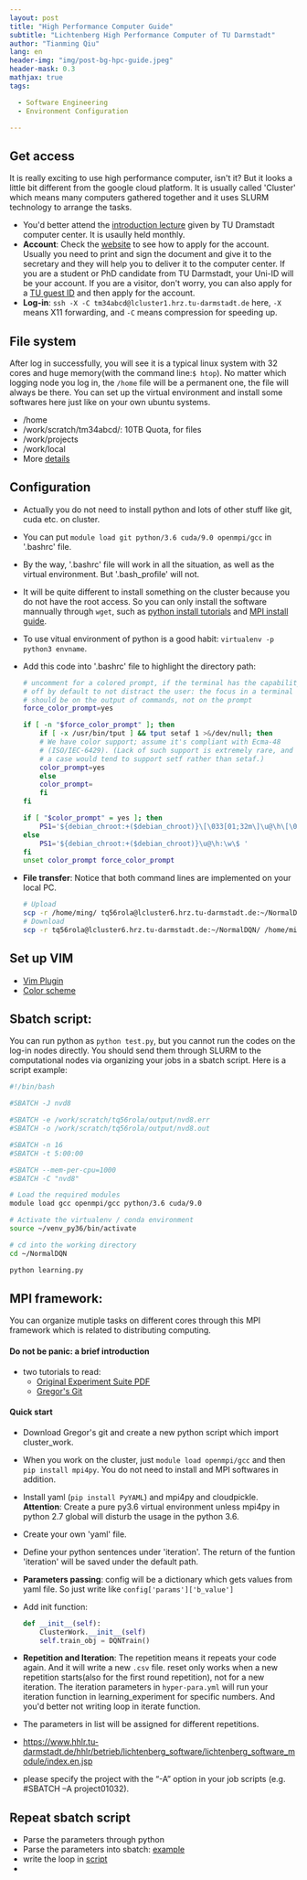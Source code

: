 ```yaml
---
layout: post
title: "High Performance Computer Guide"
subtitle: "Lichtenberg High Performance Computer of TU Darmstadt"
author: "Tianming Qiu"
lang: en
header-img: "img/post-bg-hpc-guide.jpeg"
header-mask: 0.3
mathjax: true
tags:

  - Software Engineering
  - Environment Configuration

---
```

## Get access
It is really exciting to use high performance computer, isn't it? But it looks a little bit different from the google cloud platform. It is usually called 'Cluster' which means many computers gathered together and it uses SLURM technology to arrange the tasks.
- You'd better attend the [introduction lecture](https://www.hhlr.tu-darmstadt.de/hhlr/startseite_news_details_hhlr_58432.en.jsp) given by TU Dramstadt computer center. It is usaully held monthly.
- **Account**: Check the [website](https://www.hhlr.tu-darmstadt.de/hhlr/zugang/nutzungsantrag/nutzungsrantrag.en.jsp) to see how to apply for the account. Usually you need to print and sign the document and give it to the secretary and they will help you to deliver it to the computer center. If you are a student or PhD candidate from TU Darmstadt, your Uni-ID will be your account. If you are a visitor, don't worry, you can also apply for a [TU guest ID](https://www.hrz.tu-darmstadt.de/id/tuid/index.en.jsp) and then apply for the account. 
- **Log-in**: `ssh -X -C tm34abcd@lcluster1.hrz.tu-darmstadt.de` here, `-X` means X11 forwarding, and `-C` means compression for speeding up.

## File system
After log in successfully, you will see it is a typical linux system with 32 cores and huge memory(with the command line:`$ htop`). No matter which logging node you log in, the `/home` file will be a permanent one, the file will always be there. You can set up the virtual environment and install some softwares here just like on your own ubuntu systems. 
- /home
- /work/scratch/tm34abcd/: 10TB Quota, for files
- /work/projects
- /work/local
- More [details](https://www.hhlr.tu-darmstadt.de/hhlr/arbeit_auf_dem_cluster/dateisysteme_lichtenbergrechner_2/index.en.jsp)

## Configuration
- Actually you do not need to install python and lots of other stuff like git, cuda etc. on cluster.
- You can put `module load git python/3.6 cuda/9.0 openmpi/gcc` in '.bashrc' file.
- By the way, '.bashrc' file will work in all the situation, as well as the virtual environment. But '.bash_profile' will not.
- It will be quite different to install something on the cluster because you do not have the root access. So you can only install the software mannually through `wget`, such as [python install tutorials](https://www.godaddy.com/garage/how-to-install-and-configure-python-on-a-hosted-server/) and [MPI install guide](http://lsi.ugr.es/jmantas/pdp/ayuda/datos/instalaciones/Install_OpenMPI_en.pdf).
- To use vitual environment of python is a good habit: `virtualenv -p python3 envname`.
- Add this code into '.bashrc' file to highlight the directory path:
  ```sh
  # uncomment for a colored prompt, if the terminal has the capability; turned
  # off by default to not distract the user: the focus in a terminal window
  # should be on the output of commands, not on the prompt
  force_color_prompt=yes

  if [ -n "$force_color_prompt" ]; then
      if [ -x /usr/bin/tput ] && tput setaf 1 >&/dev/null; then
	  # We have color support; assume it's compliant with Ecma-48
	  # (ISO/IEC-6429). (Lack of such support is extremely rare, and such
	  # a case would tend to support setf rather than setaf.)
	  color_prompt=yes
      else
	  color_prompt=
      fi
  fi

  if [ "$color_prompt" = yes ]; then
      PS1='${debian_chroot:+($debian_chroot)}\[\033[01;32m\]\u@\h\[\033[00m\]:\[\033[01;34m\]\w\[\033[00m\]\$ '
  else
      PS1='${debian_chroot:+($debian_chroot)}\u@\h:\w\$ '
  fi
  unset color_prompt force_color_prompt
  ```
- **File transfer**: Notice that both command lines are implemented on your local PC.

  ```sh
  # Upload
  scp -r /home/ming/ tq56rola@lcluster6.hrz.tu-darmstadt.de:~/NormalDQN/
  # Download
  scp -r tq56rola@lcluster6.hrz.tu-darmstadt.de:~/NormalDQN/ /home/ming/
  ```

## Set up VIM
- [Vim Plugin](https://www.jianshu.com/p/f0513d18742a)
- [Color scheme](https://github.com/morhetz/gruvbox/wiki/Terminal-specific)

## Sbatch script:
You can run python as `python test.py`, but you cannot run the codes on the log-in nodes directly. You should send them through SLURM to the computational nodes via organizing your jobs in a sbatch script. Here is a script example:

```sh
#!/bin/bash

#SBATCH -J nvd8

#SBATCH -e /work/scratch/tq56rola/output/nvd8.err
#SBATCH -o /work/scratch/tq56rola/output/nvd8.out

#SBATCH -n 16
#SBATCH -t 5:00:00

#SBATCH --mem-per-cpu=1000
#SBATCH -C "nvd8"

# Load the required modules
module load gcc openmpi/gcc python/3.6 cuda/9.0

# Activate the virtualenv / conda environment
source ~/venv_py36/bin/activate

# cd into the working directory
cd ~/NormalDQN

python learning.py
```

## MPI framework:
You can organize mutiple tasks on different cores through this MPI framework which is related to distributing computing.
#### Do not be panic: a brief introduction
- two tutorials to read:
  - [Original Experiment Suite PDF](https://github.com/rueckstiess/expsuite/blob/master/documentation.pdf)
  - [Gregor's Git](https://github.com/gregorgebhardt/cluster_work)

#### Quick start
- Download Gregor's git and create a new python script which import cluster_work.

- When you work on the cluster, just `module load openmpi/gcc` and then `pip install mpi4py`. You do not need to install and MPI softwares in addition.

- Install yaml (`pip install PyYAML`) and mpi4py and cloudpickle. **Attention**: Create a pure py3.6 virtual  environment unless mpi4py in python 2.7 global will disturb the usage in the python 3.6. 

- Create your own 'yaml' file.

- Define your python sentences under 'iteration'. The return of the funtion 'iteration' will be saved under the default path.

- **Parameters passing**: config will be a dictionary which gets values from yaml file. So just write like `config['params']['b_value']`

- Add init function:
  ```python
  def __init__(self):
      ClusterWork.__init__(self)
      self.train_obj = DQNTrain()
  ```

- **Repetition and Iteration**: The repetition means it repeats your code again. And it will write a new `.csv` file. reset only works when a new repetition starts(also for the first round repetition),  not for a new iteration. The iteration parameters in `hyper-para.yml` will run your iteration function in learning_experiment for specific numbers. And you'd  better not writing loop in iterate function.

- The parameters in list will be assigned for different repetitions.

- <https://www.hhlr.tu-darmstadt.de/hhlr/betrieb/lichtenberg_software/lichtenberg_software_module/index.en.jsp>

- please specify the project with the “-A” option in your job scripts (e.g. #SBATCH –A project01032).

## Repeat sbatch script
- Parse the parameters through python
- Parse the parameters into sbatch: [example](http://www.voidcn.com/article/p-apuzwrcu-bvc.html)
- write the loop in [script](https://www.cyberciti.biz/faq/bash-for-loop/)
- 